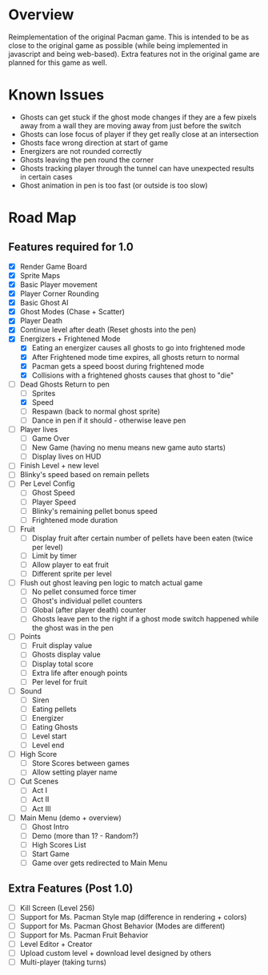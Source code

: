 # Overview
Reimplementation of the original Pacman game. This is intended to be as close to the original game as possible (while being implemented in javascript and being web-based). Extra features not in the original game are planned for this game as well.

# Known Issues
- Ghosts can get stuck if the ghost mode changes if they are a few pixels away from a wall they are moving away from just before the switch
- Ghosts can lose focus of player if they get really close at an intersection
- Ghosts face wrong direction at start of game
- Energizers are not rounded correctly
- Ghosts leaving the pen round the corner
- Ghosts tracking player through the tunnel can have unexpected results in certain cases
- Ghost animation in pen is too fast (or outside is too slow)

# Road Map
## Features required for 1.0
- [X] Render Game Board
- [X] Sprite Maps
- [X] Basic Player movement
- [X] Player Corner Rounding
- [X] Basic Ghost AI
- [X] Ghost Modes (Chase + Scatter)
- [X] Player Death
- [X] Continue level after death (Reset ghosts into the pen)
- [X] Energizers + Frightened Mode
  - [X] Eating an energizer causes all ghosts to go into frightened mode
  - [X] After Frightened mode time expires, all ghosts return to normal
  - [X] Pacman gets a speed boost during frightened mode
  - [X] Collisions with a frightened ghosts causes that ghost to "die"
- [ ] Dead Ghosts Return to pen
  - [ ] Sprites
  - [X] Speed
  - [ ] Respawn (back to normal ghost sprite)
  - [ ] Dance in pen if it should - otherwise leave pen
- [ ] Player lives
  - [ ] Game Over
  - [ ] New Game (having no menu means new game auto starts)
  - [ ] Display lives on HUD
- [ ] Finish Level + new level
- [ ] Blinky's speed based on remain pellets
- [ ] Per Level Config
  - [ ] Ghost Speed
  - [ ] Player Speed
  - [ ] Blinky's remaining pellet bonus speed
  - [ ] Frightened mode duration
- [ ] Fruit
  - [ ] Display fruit after certain number of pellets have been eaten (twice per level)
  - [ ] Limit by timer
  - [ ] Allow player to eat fruit
  - [ ] Different sprite per level
- [ ] Flush out ghost leaving pen logic to match actual game
  - [ ] No pellet consumed force timer
  - [ ] Ghost's individual pellet counters
  - [ ] Global (after player death) counter
  - [ ] Ghosts leave pen to the right if a ghost mode switch happened while the ghost was in the pen
- [ ] Points
  - [ ] Fruit display value
  - [ ] Ghosts display value
  - [ ] Display total score
  - [ ] Extra life after enough points
  - [ ] Per level for fruit
- [ ] Sound
  - [ ] Siren
  - [ ] Eating pellets
  - [ ] Energizer
  - [ ] Eating Ghosts
  - [ ] Level start
  - [ ] Level end
- [ ] High Score
  - [ ] Store Scores between games
  - [ ] Allow setting player name
- [ ] Cut Scenes
  - [ ] Act I
  - [ ] Act II
  - [ ] Act III
- [ ] Main Menu (demo + overview)
  - [ ] Ghost Intro
  - [ ] Demo (more than 1? - Random?)
  - [ ] High Scores List
  - [ ] Start Game
  - [ ] Game over gets redirected to Main Menu

## Extra Features (Post 1.0)
- [ ] Kill Screen (Level 256)
- [ ] Support for Ms. Pacman Style map (difference in rendering + colors)
- [ ] Support for Ms. Pacman Ghost Behavior (Modes are different)
- [ ] Support for Ms. Pacman Fruit Behavior
- [ ] Level Editor + Creator
- [ ] Upload custom level + download level designed by others
- [ ] Multi-player (taking turns)
